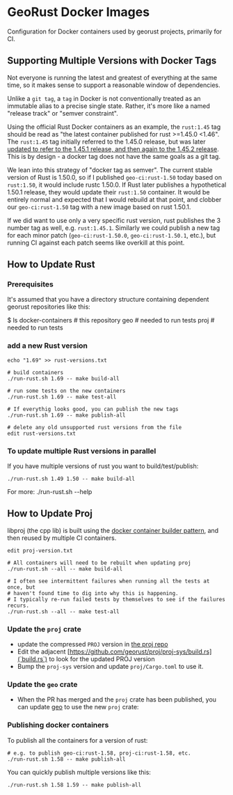 # GeoRust Docker Images

Configuration for Docker containers used by georust projects, primarily for CI.

## Supporting Multiple Versions with Docker Tags

Not everyone is running the latest and greatest of everything at the same time,
so it makes sense to support a reasonable window of dependencies.

Unlike a `git tag`, a `tag` in Docker is not conventionally treated as an
immutable alias to a precise single state. Rather, it's more like a named
"release track" or "semver constraint". 

Using the official Rust Docker containers as an example, the `rust:1.45` tag
should be read as "the latest container published for rust >=1.45.0 <1.46". The
`rust:1.45` tag initially referred to the 1.45.0 release, but was
later [updated to refer to the 1.45.1 release, and then again to the 1.45.2
release](https://hub.docker.com/_/rust?tab=tags&page=1&ordering=last_updated&name=1.45).
This is by design - a docker tag does not have the same goals as a git tag.

We lean into this strategy of "docker tag as semver". The current stable
version of Rust is 1.50.0, so if I published `geo-ci:rust-1.50` today based on
`rust:1.50`, it would include rustc 1.50.0. If Rust later publishes a
hypothetical 1.50.1 release, they would update their `rust:1.50` container.  It
would be entirely normal and expected that I would rebuild at that point, and
clobber our `geo-ci:rust-1.50` tag with a new image based on rust 1.50.1.

If we did want to use only a very specific rust version, rust publishes the 3
number tag as well, e.g. `rust:1.45.1`. Similarly we could publish a new tag
for each minor patch (`geo-ci:rust-1.50.0`, `geo-ci:rust-1.50.1`, etc.), but
running CI against each patch seems like overkill at this point.

## How to Update Rust

### Prerequisites

It's assumed that you have a directory structure containing dependent georust repositories like this:

  $ ls
  docker-containers  # this repository
  geo                # needed to run tests
  proj               # needed to run tests

### add a new Rust version

    echo "1.69" >> rust-versions.txt

    # build containers
    ./run-rust.sh 1.69 -- make build-all

    # run some tests on the new containers
    ./run-rust.sh 1.69 -- make test-all

    # If everythig looks good, you can publish the new tags
    ./run-rust.sh 1.69 -- make publish-all

    # delete any old unsupported rust versions from the file
    edit rust-versions.txt

### To update multiple Rust versions in parallel

If you have multiple versions of rust you want to build/test/publish:

    ./run-rust.sh 1.49 1.50 -- make build-all

For more:
    ./run-rust.sh --help

## How to Update Proj

libproj (the cpp lib) is built using the [docker container builder
pattern](https://docs.docker.com/develop/develop-images/multistage-build/), and
then reused by multiple CI containers.

    edit proj-version.txt

    # All containers will need to be rebuilt when updating proj
    ./run-rust.sh --all -- make build-all

    # I often see intermittent failures when running all the tests at once, but
    # haven't found time to dig into why this is happening.
    # I typically re-run failed tests by themselves to see if the failures recurs.
    ./run-rust.sh --all -- make test-all

### Update the `proj` crate

- update the compressed `PROJ` version in [the proj repo](https://github.com/georust/proj/proj-sys/PROJSRC)
- Edit the adjacent [https://github.com/georust/proj/proj-sys/build.rs](`build.rs`) to look for the updated PROJ version
- Bump the `proj-sys` version and update `proj/Cargo.toml` to use it.

### Update the `geo` crate

- When the PR has merged and the `proj` crate has been published, you can update [geo](https://github.com/georust/geo) to use the new `proj` crate:

### Publishing docker containers

To publish all the containers for a version of rust:

    # e.g. to publish geo-ci:rust-1.58, proj-ci:rust-1.58, etc.
    ./run-rust.sh 1.58 -- make publish-all

You can quickly publish multiple versions like this:

    ./run-rust.sh 1.58 1.59 -- make publish-all

